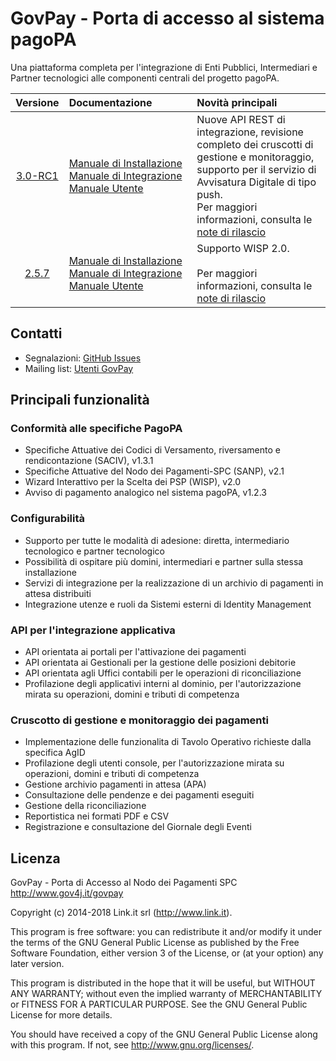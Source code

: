 # GovPay - Porta di accesso al sistema pagoPA
Una piattaforma completa per l'integrazione di Enti Pubblici, Intermediari e Partner tecnologici alle componenti centrali del progetto pagoPA.

| Versione | Documentazione&nbsp;&nbsp;&nbsp;&nbsp;&nbsp;&nbsp;&nbsp;&nbsp;&nbsp;&nbsp;&nbsp;&nbsp;&nbsp;| Novità principali  |
|:--------:|:-----------------------------------------|:-------------------|
| [3.0-RC1](https://github.com/link-it/GovPay/releases/latest) | [Manuale di Installazione](./resources/doc/pdf/GovPay-ManualeInstallazione.pdf)<br/>[Manuale di Integrazione](./resources/doc/pdf/GovPay-ManualeIntegrazione.pdf)<br/>[Manuale Utente](./resources/doc/pdf/GovPay-ManualeUtente.pdf) | Nuove API REST di integrazione, revisione completo dei cruscotti di gestione e monitoraggio, supporto per il servizio di Avvisatura Digitale di tipo push.<br>Per maggiori informazioni, consulta le [note di rilascio](https://github.com/link-it/GovPay/releases/tag/3.0.0)
| [2.5.7](https://github.com/link-it/GovPay/releases/tag/2.5.7) | [Manuale di Installazione](https://github.com/link-it/GovPay/blob/2.5.7/resources/doc/pdf/GovPay-ManualeInstallazione.pdf)<br/>[Manuale di Integrazione](https://github.com/link-it/GovPay/blob/2.5.7/resources/doc/pdf/GovPay-ManualeIntegrazione.pdf)<br/>[Manuale Utente](https://github.com/link-it/GovPay/blob/2.5.7/resources/doc/pdf/GovPay-ManualeUtente.pdf) | Supporto WISP 2.0.<br><br>Per maggiori informazioni, consulta le [note di rilascio](https://github.com/link-it/GovPay/releases/tag/2.5.7)

## Contatti

- Segnalazioni: [GitHub Issues](https://github.com/link-it/GovPay/issues)
- Mailing list: [Utenti GovPay](http://www.gov4j.it/mailman/listinfo/utenti-govpay)

## Principali funzionalità

### Conformità alle specifiche PagoPA

* Specifiche Attuative dei Codici di Versamento, riversamento e rendicontazione (SACIV), v1.3.1 
* Specifiche Attuative del Nodo dei Pagamenti-SPC (SANP), v2.1  
* Wizard Interattivo per la Scelta dei PSP (WISP), v2.0
* Avviso di pagamento analogico nel sistema pagoPA, v1.2.3

### Configurabilità

* Supporto per tutte le modalità di adesione: diretta, intermediario tecnologico e partner tecnologico
* Possibilità di ospitare più domini, intermediari e partner sulla stessa installazione
* Servizi di integrazione per la realizzazione di un archivio di pagamenti in attesa distribuiti
* Integrazione utenze e ruoli da Sistemi esterni di Identity Management

### API per l'integrazione applicativa

* API orientata ai portali per l'attivazione dei pagamenti
* API orientata ai Gestionali per la gestione delle posizioni debitorie
* API orientata agli Uffici contabili per le operazioni di riconciliazione
* Profilazione degli applicativi interni al dominio, per l'autorizzazione mirata su operazioni, domini e tributi di competenza

### Cruscotto di gestione e monitoraggio dei pagamenti

* Implementazione delle funzionalita di Tavolo Operativo richieste dalla specifica AgID
* Profilazione degli utenti console, per l'autorizzazione mirata su operazioni, domini e tributi di competenza
* Gestione archivio pagamenti in attesa (APA)
* Consultazione delle pendenze e dei pagamenti eseguiti
* Gestione della riconciliazione
* Reportistica nei formati PDF e CSV
* Registrazione e consultazione del Giornale degli Eventi

## Licenza

GovPay - Porta di Accesso al Nodo dei Pagamenti SPC
http://www.gov4j.it/govpay

Copyright (c) 2014-2018 Link.it srl (http://www.link.it).

This program is free software: you can redistribute it and/or modify
it under the terms of the GNU General Public License as published by
the Free Software Foundation, either version 3 of the License, or
(at your option) any later version.

This program is distributed in the hope that it will be useful,
but WITHOUT ANY WARRANTY; without even the implied warranty of
MERCHANTABILITY or FITNESS FOR A PARTICULAR PURPOSE.  See the
GNU General Public License for more details.

You should have received a copy of the GNU General Public License
along with this program. If not, see <http://www.gnu.org/licenses/>.

